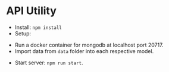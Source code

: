 # API Utility
- Install: `npm install`
- Setup:
*  Run a docker container for mongodb at localhost port 20717.
*  Import data from `data` folder into each respective model.
- Start server: `npm run start`.
